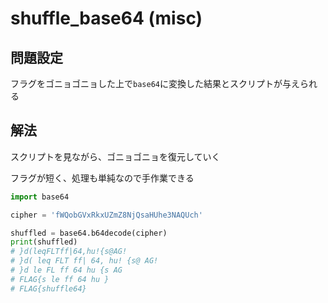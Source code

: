 # shuffle_base64 (misc)

## 問題設定
フラグをゴニョゴニョした上で`base64`に変換した結果とスクリプトが与えられる

## 解法
スクリプトを見ながら、ゴニョゴニョを復元していく

フラグが短く、処理も単純なので手作業できる

```python
import base64

cipher = 'fWQobGVxRkxUZmZ8NjQsaHUhe3NAQUch'

shuffled = base64.b64decode(cipher)
print(shuffled)
# }d(leqFLTff|64,hu!{s@AG!
# }d( leq FLT ff| 64, hu! {s@ AG!
# }d le FL ff 64 hu {s AG
# FLAG{s le ff 64 hu }
# FLAG{shuffle64}
```
